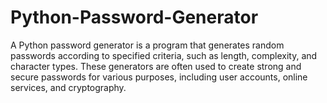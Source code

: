 # Python-Password-Generator
A Python password generator is a program that generates random passwords according to specified criteria, such as length, complexity, and character types. These generators are often used to create strong and secure passwords for various purposes, including user accounts, online services, and cryptography.
